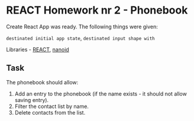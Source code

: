 # REACT Homework nr 2 - Phonebook

Create React App was ready. The following things were given:

`destinated initial app state`, `destinated input shape with`

Libraries - [REACT](https://pl.react.dev/), [nanoid](https://www.npmjs.com/package/nanoid)

## Task

The phonebook should allow:
1. Add an entry to the phonebook (if the name exists - it should not allow saving entry).
2. Filter the contact list by name.
3. Delete contacts from the list.
